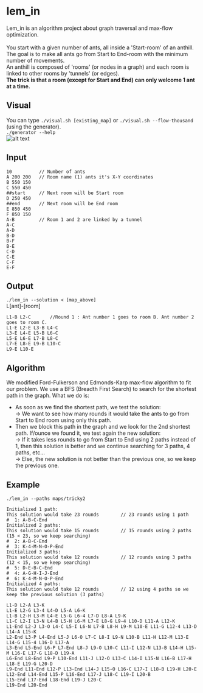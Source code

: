 # lem_in

Lem_in is an algorithm project about graph traversal and max-flow optimization.</br></br>
You start with a given number of ants, all inside a 'Start-room' of an anthill.</br>
The goal is to make all ants go from Start to End-room with the minimum number of movements.</br>
An anthill is composed of 'rooms' (or nodes in a graph) and each room is linked to other rooms by 'tunnels' (or edges).
</br>**The trick is that a room (except for Start and End) can only welcome 1 ant at a time.**

## Visual
You can type ```./visual.sh [existing_map]``` or ```./visual.sh --flow-thousand``` (using the generator).</br>
```./generator --help``` </br>
![alt text](https://github.com/bwan-nan/lem_in/blob/master/small-map.gif)

## Input
```
10          // Number of ants
A 200 200   // Room name (1) ants it's X-Y coordinates
B 550 150
C 550 450
##start     // Next room will be Start room
D 250 450
##end       // Next room will be End room
E 850 450
F 850 150
A-B         // Room 1 and 2 are linked by a tunnel
A-C
A-D
B-D
B-F
B-E
C-D
C-E
C-F
E-F
```

## Output
```./lem_in --solution < [map_above]``` </br>
L[ant]-[room]
```
L1-B L2-C       //Round 1 : Ant number 1 goes to room B. Ant number 2 goes to room C.
L1-E L2-E L3-B L4-C
L3-E L4-E L5-B L6-C
L5-E L6-E L7-B L8-C
L7-E L8-E L9-B L10-C
L9-E L10-E
```

## Algorithm

We modified Ford-Fulkerson and Edmonds-Karp max-flow algorithm to fit our problem. 
We use a BFS (Breadth First Search) to search for the shortest path in the graph.
What we do is:
- As soon as we find the shortest path, we test the solution:</br>
 -> We want to see how many rounds it would take the ants to go from Start to End room using only this path.</br>
- Then we block this path in the graph and we look for the 2nd shortest path. If/ounce we found it, we test again the new solution:</br>
 -> If it takes less rounds to go from Start to End using 2 paths instead of 1, then this solution is better and we continue searching for 3 paths, 4 paths, etc...</br>
 -> Else, the new solution is not better than the previous one, so we keep the previous one.
 
 ## Example
 ```./lem_in --paths maps/tricky2```
 
```
Initialized 1 path:
This solution would take 23 rounds        // 23 rounds using 1 path
#  1: A-B-C-End
Initialized 2 paths:
This solution would take 15 rounds        // 15 rounds using 2 paths (15 < 23, so we keep searching)
#  2: A-B-C-End
#  3: K-4-M-N-O-P-End
Initialized 3 paths:
This solution would take 12 rounds        // 12 rounds using 3 paths (12 < 15, so we keep searching)
#  5: D-E-B-C-End
#  4: A-G-H-I-J-End
#  6: K-4-M-N-O-P-End
Initialized 4 paths:
This solution would take 12 rounds        // 12 using 4 paths so we keep the previous solution (3 paths)

L1-D L2-A L3-K
L1-E L2-G L3-4 L4-D L5-A L6-K
L1-B L2-H L3-M L4-E L5-G L6-4 L7-D L8-A L9-K
L1-C L2-I L3-N L4-B L5-H L6-M L7-E L8-G L9-4 L10-D L11-A L12-K
L1-End L2-J L3-O L4-C L5-I L6-N L7-B L8-H L9-M L10-E L11-G L12-4 L13-D L14-A L15-K
L2-End L3-P L4-End L5-J L6-O L7-C L8-I L9-N L10-B L11-H L12-M L13-E L14-G L15-4 L16-D L17-A
L3-End L5-End L6-P L7-End L8-J L9-O L10-C L11-I L12-N L13-B L14-H L15-M L16-E L17-G L18-D L19-A
L6-End L8-End L9-P L10-End L11-J L12-O L13-C L14-I L15-N L16-B L17-H L18-E L19-G L20-D
L9-End L11-End L12-P L13-End L14-J L15-O L16-C L17-I L18-B L19-H L20-E
L12-End L14-End L15-P L16-End L17-J L18-C L19-I L20-B
L15-End L17-End L18-End L19-J L20-C
L19-End L20-End
```
</br>
